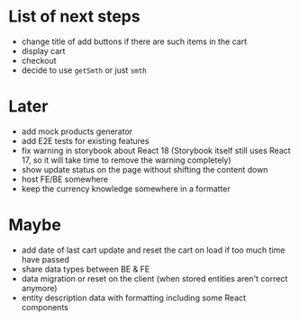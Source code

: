 # List of next steps

- change title of add buttons if there are such items in the cart
- display cart
- checkout
- decide to use `getSmth` or just `smth`

# Later

- add mock products generator
- add E2E tests for existing features
- fix warning in storybook about React 18 (Storybook itself still uses React 17, so it will take time to remove the warning completely)
- show update status on the page without shifting the content down
- host FE/BE somewhere
- keep the currency knowledge somewhere in a formatter

# Maybe

- add date of last cart update and reset the cart on load if too much time have passed
- share data types between BE & FE
- data migration or reset on the client (when stored entities aren't correct anymore)
- entity description data with formatting including some React components

